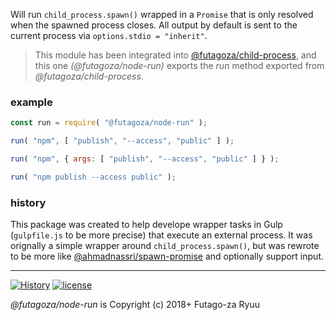 Will run `child_process.spawn()` wrapped in a `Promise` that is only resolved when the spawned process closes. All output by default is sent to the current process via `options.stdio = "inherit"`.

> This module has been integrated into [@futagoza/child-process](https://www.npmjs.com/package/@futagoza/child-process), and this one _(@futagoza/node-run)_ exports the _run_ method exported from _@futagoza/child-process_.

### example

```js
const run = require( "@futagoza/node-run" );

run( "npm", [ "publish", "--access", "public" ] );

run( "npm", { args: [ "publish", "--access", "public" ] } );

run( "npm publish --access public" );
```

### history

This package was created to help develope wrapper tasks in Gulp (`gulpfile.js` to be more precise) that execute an external process. It was orignally a simple wrapper around `child_process.spawn()`, but was rewrote to be more like [@ahmadnassri/spawn-promise](https://github.com/ahmadnassri/node-spawn-promise) and optionally support input.

-----

[![History](https://img.shields.io/badge/github.com/futagoza/gulp-changelog-yellow.svg)](https://github.com/futagoza/gulp/blob/master/CHANGELOG.md)
[![license](https://img.shields.io/badge/license-mit-blue.svg)](https://opensource.org/licenses/MIT)

_@futagoza/node-run_ is Copyright (c) 2018+ Futago-za Ryuu
